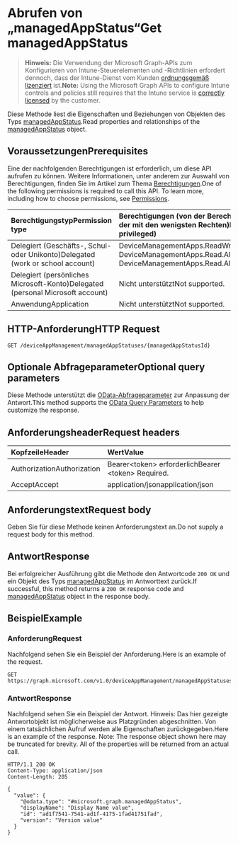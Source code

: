 # <a name="get-managedappstatus"></a><span data-ttu-id="3f615-101">Abrufen von „managedAppStatus“</span><span class="sxs-lookup"><span data-stu-id="3f615-101">Get managedAppStatus</span></span>

> <span data-ttu-id="3f615-102">**Hinweis:** Die Verwendung der Microsoft Graph-APIs zum Konfigurieren von Intune-Steuerelementen und -Richtlinien erfordert dennoch, dass der Intune-Dienst vom Kunden [ordnungsgemäß lizenziert](https://go.microsoft.com/fwlink/?linkid=839381) ist.</span><span class="sxs-lookup"><span data-stu-id="3f615-102">**Note:** Using the Microsoft Graph APIs to configure Intune controls and policies still requires that the Intune service is [correctly licensed](https://go.microsoft.com/fwlink/?linkid=839381) by the customer.</span></span>

<span data-ttu-id="3f615-103">Diese Methode liest die Eigenschaften und Beziehungen von Objekten des Typs [managedAppStatus](../resources/intune_mam_managedappstatus.md).</span><span class="sxs-lookup"><span data-stu-id="3f615-103">Read properties and relationships of the [managedAppStatus](../resources/intune_mam_managedappstatus.md) object.</span></span>
## <a name="prerequisites"></a><span data-ttu-id="3f615-104">Voraussetzungen</span><span class="sxs-lookup"><span data-stu-id="3f615-104">Prerequisites</span></span>
<span data-ttu-id="3f615-p101">Eine der nachfolgenden Berechtigungen ist erforderlich, um diese API aufrufen zu können. Weitere Informationen, unter anderem zur Auswahl von Berechtigungen, finden Sie im Artikel zum Thema [Berechtigungen](../../../concepts/permissions_reference.md).</span><span class="sxs-lookup"><span data-stu-id="3f615-p101">One of the following permissions is required to call this API. To learn more, including how to choose permissions, see [Permissions](../../../concepts/permissions_reference.md).</span></span>

|<span data-ttu-id="3f615-107">Berechtigungstyp</span><span class="sxs-lookup"><span data-stu-id="3f615-107">Permission type</span></span>|<span data-ttu-id="3f615-108">Berechtigungen (von der Berechtigung mit den meisten Rechten zu der mit den wenigsten Rechten)</span><span class="sxs-lookup"><span data-stu-id="3f615-108">Permissions (from most to least privileged)</span></span>|
|:---|:---|
|<span data-ttu-id="3f615-109">Delegiert (Geschäfts-, Schul- oder Unikonto)</span><span class="sxs-lookup"><span data-stu-id="3f615-109">Delegated (work or school account)</span></span>|<span data-ttu-id="3f615-110">DeviceManagementApps.ReadWrite.All, DeviceManagementApps.Read.All</span><span class="sxs-lookup"><span data-stu-id="3f615-110">DeviceManagementApps.ReadWrite.All, DeviceManagementApps.Read.All</span></span>|
|<span data-ttu-id="3f615-111">Delegiert (persönliches Microsoft-Konto)</span><span class="sxs-lookup"><span data-stu-id="3f615-111">Delegated (personal Microsoft account)</span></span>|<span data-ttu-id="3f615-112">Nicht unterstützt</span><span class="sxs-lookup"><span data-stu-id="3f615-112">Not supported.</span></span>|
|<span data-ttu-id="3f615-113">Anwendung</span><span class="sxs-lookup"><span data-stu-id="3f615-113">Application</span></span>|<span data-ttu-id="3f615-114">Nicht unterstützt</span><span class="sxs-lookup"><span data-stu-id="3f615-114">Not supported.</span></span>|

## <a name="http-request"></a><span data-ttu-id="3f615-115">HTTP-Anforderung</span><span class="sxs-lookup"><span data-stu-id="3f615-115">HTTP Request</span></span>
<!-- {
  "blockType": "ignored"
}
-->
``` http
GET /deviceAppManagement/managedAppStatuses/{managedAppStatusId}
```

## <a name="optional-query-parameters"></a><span data-ttu-id="3f615-116">Optionale Abfrageparameter</span><span class="sxs-lookup"><span data-stu-id="3f615-116">Optional query parameters</span></span>
<span data-ttu-id="3f615-117">Diese Methode unterstützt die [OData-Abfrageparameter](https://developer.microsoft.com/graph/docs/concepts/query_parameters) zur Anpassung der Antwort.</span><span class="sxs-lookup"><span data-stu-id="3f615-117">This method supports the [OData Query Parameters](https://developer.microsoft.com/graph/docs/concepts/query_parameters) to help customize the response.</span></span>
## <a name="request-headers"></a><span data-ttu-id="3f615-118">Anforderungsheader</span><span class="sxs-lookup"><span data-stu-id="3f615-118">Request headers</span></span>
|<span data-ttu-id="3f615-119">Kopfzeile</span><span class="sxs-lookup"><span data-stu-id="3f615-119">Header</span></span>|<span data-ttu-id="3f615-120">Wert</span><span class="sxs-lookup"><span data-stu-id="3f615-120">Value</span></span>|
|:---|:---|
|<span data-ttu-id="3f615-121">Authorization</span><span class="sxs-lookup"><span data-stu-id="3f615-121">Authorization</span></span>|<span data-ttu-id="3f615-122">Bearer&lt;token&gt; erforderlich</span><span class="sxs-lookup"><span data-stu-id="3f615-122">Bearer &lt;token&gt; Required.</span></span>|
|<span data-ttu-id="3f615-123">Accept</span><span class="sxs-lookup"><span data-stu-id="3f615-123">Accept</span></span>|<span data-ttu-id="3f615-124">application/json</span><span class="sxs-lookup"><span data-stu-id="3f615-124">application/json</span></span>|

## <a name="request-body"></a><span data-ttu-id="3f615-125">Anforderungstext</span><span class="sxs-lookup"><span data-stu-id="3f615-125">Request body</span></span>
<span data-ttu-id="3f615-126">Geben Sie für diese Methode keinen Anforderungstext an.</span><span class="sxs-lookup"><span data-stu-id="3f615-126">Do not supply a request body for this method.</span></span>

## <a name="response"></a><span data-ttu-id="3f615-127">Antwort</span><span class="sxs-lookup"><span data-stu-id="3f615-127">Response</span></span>
<span data-ttu-id="3f615-128">Bei erfolgreicher Ausführung gibt die Methode den Antwortcode `200 OK` und ein Objekt des Typs [managedAppStatus](../resources/intune_mam_managedappstatus.md) im Antworttext zurück.</span><span class="sxs-lookup"><span data-stu-id="3f615-128">If successful, this method returns a `200 OK` response code and [managedAppStatus](../resources/intune_mam_managedappstatus.md) object in the response body.</span></span>

## <a name="example"></a><span data-ttu-id="3f615-129">Beispiel</span><span class="sxs-lookup"><span data-stu-id="3f615-129">Example</span></span>
### <a name="request"></a><span data-ttu-id="3f615-130">Anforderung</span><span class="sxs-lookup"><span data-stu-id="3f615-130">Request</span></span>
<span data-ttu-id="3f615-131">Nachfolgend sehen Sie ein Beispiel der Anforderung.</span><span class="sxs-lookup"><span data-stu-id="3f615-131">Here is an example of the request.</span></span>
``` http
GET https://graph.microsoft.com/v1.0/deviceAppManagement/managedAppStatuses/{managedAppStatusId}
```

### <a name="response"></a><span data-ttu-id="3f615-132">Antwort</span><span class="sxs-lookup"><span data-stu-id="3f615-132">Response</span></span>
<span data-ttu-id="3f615-p102">Nachfolgend sehen Sie ein Beispiel der Antwort. Hinweis: Das hier gezeigte Antwortobjekt ist möglicherweise aus Platzgründen abgeschnitten. Von einem tatsächlichen Aufruf werden alle Eigenschaften zurückgegeben.</span><span class="sxs-lookup"><span data-stu-id="3f615-p102">Here is an example of the response. Note: The response object shown here may be truncated for brevity. All of the properties will be returned from an actual call.</span></span>
``` http
HTTP/1.1 200 OK
Content-Type: application/json
Content-Length: 205

{
  "value": {
    "@odata.type": "#microsoft.graph.managedAppStatus",
    "displayName": "Display Name value",
    "id": "ad1f7541-7541-ad1f-4175-1fad41751fad",
    "version": "Version value"
  }
}
```



